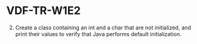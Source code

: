 # VDF-TR-W1E2

2. Create a class containing an int and a char that are not initialized, and print their values to verify
that Java performs default initialization.
